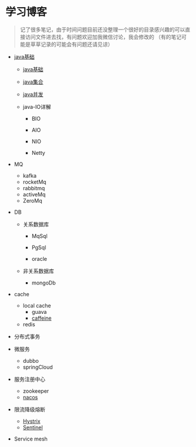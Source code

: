 # 学习博客

> 记了很多笔记，由于时间问题目前还没整理一个很好的目录感兴趣的可以直接访问文件进去找，有问题欢迎加我微信讨论，我会修改的 （有的笔记可能是草草记录的可能会有问题还请见谅）

* [java基础](note/java/index.md)
  * [java基础](note/java/java基础.md)
  
  * [java集合](note/java/java集合/introduction.md)
  
  * [java并发](note/java/java并发/java并发.md)
  
  * java-IO详解
  
    * BIO
  
    * AIO
    * NIO
    * Netty
  
* MQ

  * kafka
  * rocketMq
  * rabbitmq
  * activeMq
  * ZeroMq

* DB

  * 关系数据库

    * MqSql
    * PgSql

    * oracle

  * 非关系数据库

    * mongoDb

* cache

  * local cache 
    * guava
    * [caffeine](https://github.com/ben-manes/caffeine)
  * redis

* 分布式事务

* 微服务
  * dubbo
  * springCloud
* 服务注册中心
  * zookeeper
  * [nacos](https://nacos.io/zh-cn/docs/what-is-nacos.html)
* 限流降级熔断
  * [Hystrix](https://github.com/Netflix/Hystrix)
  * [Sentinel](https://github.com/alibaba/Sentinel)
* Service mesh

